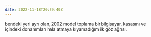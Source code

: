 ```yaml
---
date: 2022-11-18T20:29:40Z
---
```

bendeki yeri ayrı olan, 2002 model toplama bir bilgisayar. kasasını ve içindeki donanımları hala atmaya kıyamadığım ilk göz ağrısı.